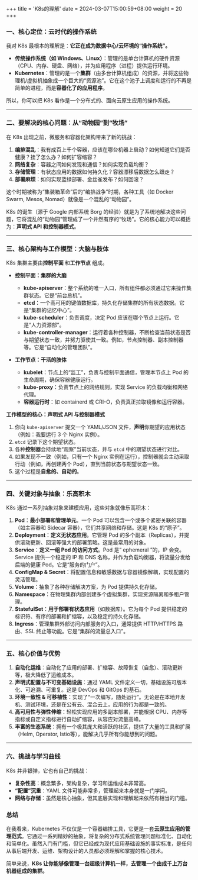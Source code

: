 +++
title = 'K8s的理解'
date = 2024-03-07T15:00:59+08:00
weight = 20
+++

### 一、核心定位：云时代的操作系统

我对 K8s 最根本的理解是：**它正在成为数据中心/云环境的“操作系统”。**

*   **传统操作系统（如 Windows、Linux）**：管理的是单台计算机的硬件资源（CPU、内存、硬盘、网络），并为应用程序（进程）提供运行环境。
*   **Kubernetes**：管理的是一个**集群**（由多台计算机组成）的资源，并将这些物理机/虚拟机抽象成一个巨大的“资源池”。它在这个池子上调度和运行的不再是简单的进程，而是**容器化了的应用程序**。

所以，你可以把 K8s 看作是一个分布式的、面向云原生应用的操作系统。

---

### 二、要解决的核心问题：从“动物园”到“牧场”

在 K8s 出现之前，微服务和容器化架构带来了新的挑战：

1.  **编排混乱**：我有成百上千个容器，应该在哪台机器上启动？如何知道它们是否健康？挂了怎么办？如何扩容缩容？
2.  **网络复杂**：容器之间如何发现和通信？如何实现负载均衡？
3.  **存储管理**：有状态应用的数据如何持久化？容器漂移后数据怎么跟走？
4.  **部署麻烦**：如何实现蓝绿部署、金丝雀发布？如何回滚？

这个时期被称为“集装箱革命”后的“编排战争”时期，各种工具（如 Docker Swarm, Mesos, Nomad）就像是一个混乱的“动物园”。

K8s 的诞生（源于 Google 内部系统 Borg 的经验）就是为了系统地解决这些问题，它将混乱的“动物园”管理成了一个井然有序的“牧场”。它的核心能力可以概括为：**声明式 API 和控制器模式**。

---

### 三、核心架构与工作模型：大脑与肢体

K8s 集群主要由**控制平面** 和**工作节点** 组成。

*   **控制平面：集群的大脑**
    *   **kube-apiserver**：整个系统的唯一入口，所有组件都必须通过它来操作集群状态。它是“前台总机”。
    *   **etcd**：一个高可用的键值数据库，持久化存储集群的所有状态数据。它是“集群的记忆中心”。
    *   **kube-scheduler**：负责调度，决定 Pod 应该在哪个节点上运行。它是“人力资源部”。
    *   **kube-controller-manager**：运行着各种控制器，不断检查当前状态是否与期望状态一致，并努力驱使其一致。例如，节点控制器、副本控制器等。它是“自动化的管理团队”。

*   **工作节点：干活的肢体**
    *   **kubelet**：节点上的“监工”，负责与控制平面通信，管理本节点上 Pod 的生命周期，确保容器健康运行。
    *   **kube-proxy**：负责节点上的网络规则，实现 Service 的负载均衡和网络代理。
    *   **容器运行时**：如 containerd 或 CRI-O，负责真正拉取镜像和运行容器。

**工作模型的核心：声明式 API 与控制器模式**
1.  你向 `kube-apiserver` 提交一个 YAML/JSON 文件，**声明**你期望的应用状态（例如：我要运行 3 个 Nginx 实例）。
2.  `etcd` 记录下这个期望状态。
3.  各种**控制器**会持续地“观察”当前状态，并与 `etcd` 中的期望状态进行对比。
4.  如果发现不一致（例如，只有一个 Nginx 实例在运行），控制器就会主动采取行动（例如，再创建两个 Pod），直到当前状态与期望状态一致。
5.  这个过程是**自愈的、自动的**。

---

### 四、关键对象与抽象：乐高积木

K8s 通过一系列抽象对象来建模应用，这些对象就像乐高积木：

1.  **Pod**：**最小部署和管理单元**。一个 Pod 可以包含一个或多个紧密关联的容器（如主容器和 Sidecar 容器），它们共享网络和存储。这是 K8s 的“原子”。
2.  **Deployment**：**定义无状态应用**。它管理 Pod 的多个副本（Replicas），并提供滚动更新、回滚等强大的部署策略。这是最常用的对象。
3.  **Service**：**定义一组 Pod 的访问方式**。Pod 是“ ephemeral ”的，IP 会变。Service 提供一个稳定的 IP 和 DNS 名称，并作为负载均衡器，将流量分发给后端的健康 Pod。它是“服务的门户”。
4.  **ConfigMap & Secret**：将配置信息和敏感数据与容器镜像解耦，实现配置的灵活管理。
5.  **Volume**：抽象了各种存储解决方案，为 Pod 提供持久化存储。
6.  **Namespace**：在物理集群内部创建多个虚拟集群，实现资源隔离和多租户管理。
7.  **StatefulSet**：**用于部署有状态应用**（如数据库）。它为每个 Pod 提供稳定的标识符、有序的部署和扩缩容，以及稳定的持久化存储。
8.  **Ingress**：管理集群外部访问内部服务的入口，通常提供 HTTP/HTTPS 路由、SSL 终止等功能。它是“集群的流量总入口”。

---

### 五、核心价值与优势

1.  **自动化运维**：自动化了应用的部署、扩缩容、故障恢复（自愈）、滚动更新等，极大降低了运维成本。
2.  **声明式配置与不可变基础设施**：通过 YAML 文件定义一切，基础设施可版本化、可追溯、可重复。这是 DevOps 和 GitOps 的基石。
3.  **环境一致性 & 可移植性**：实现了“一次编写，随处运行”。无论是在本地开发机、测试环境，还是在公有云、混合云上，应用的行为都是一致的。
4.  **高可用性与弹性伸缩**：轻松实现应用的多副本部署，并能根据 CPU、内存等指标或自定义指标进行自动扩缩容，从容应对流量高峰。
5.  **丰富的生态系统**：拥有一个极其庞大和活跃的社区，提供了大量的工具和扩展（Helm, Operator, Istio等），能解决几乎所有你能想到的问题。

---

### 六、挑战与学习曲线

K8s 并非银弹，它也有自己的挑战：
*   **复杂性高**：概念繁多，架构复杂，学习和运维成本非常高。
*   **“配置”沉重**：YAML 文件可能非常多，管理起来本身就是一门学问。
*   **网络与存储**：虽然是核心抽象，但其底层实现和理解起来依然有相当的门槛。

### 总结

在我看来，Kubernetes 不仅仅是一个容器编排工具，它更是一套**云原生应用的管理范式**。它通过一系列精妙的抽象，将复杂的分布式系统管理问题标准化、自动化和简单化。虽然入门有门槛，但它已经成为现代应用基础设施的事实标准，是任何从事后端开发、运维、架构设计的人员都必须理解和掌握的核心技术。

简单来说，**K8s 让你能够像管理一台超级计算机一样，去管理一个由成千上万台机器组成的集群。**